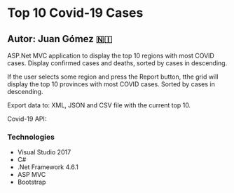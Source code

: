 # Top 10 Covid-19 Cases
## Autor: Juan Gómez 🇳🇮

ASP.Net MVC application to display the top 10 regions with most COVID cases. Display confirmed cases and deaths, sorted by cases in descending.

If the user selects some region and press the Report button, tthe grid will display the top 10 provinces with most COVID cases. Sorted by cases in descending.

Export data to: XML, JSON and CSV file with the current top 10.

Covid-19 API: [](https://rapidapi.com/axisbits-axisbits-default/api/covid-19-statistics)

### Technologies
- Visual Studio 2017
- C#
- .Net Framework 4.6.1
- ASP MVC
- Bootstrap